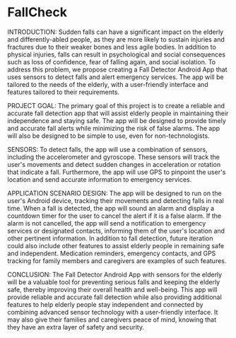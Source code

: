 # FallCheck
INTRODUCTION:
Sudden falls can have a significant impact on the elderly and differently-abled people, as they are more likely to sustain injuries and fractures due to their weaker bones and less agile bodies. In addition to physical injuries, falls can result in psychological and social consequences such as loss of confidence, fear of falling again, and social isolation. 
To address this problem, we propose creating a Fall Detector Android App that uses sensors to detect falls and alert emergency services. The app will be tailored to the needs of the elderly, with a user-friendly interface and features tailored to their requirements.

PROJECT GOAL:
The primary goal of this project is to create a reliable and accurate fall detection app that will assist elderly people in maintaining their independence and staying safe. The app will be designed to provide timely and accurate fall alerts while minimizing the risk of false alarms. The app will also be designed to be simple to use, even for non-technologists.

SENSORS:
To detect falls, the app will use a combination of sensors, including the accelerometer and gyroscope. These sensors will track the user's movements and detect sudden changes in acceleration or rotation that indicate a fall. Furthermore, the app will use GPS to pinpoint the user's location and send accurate information to emergency services.

APPLICATION SCENARIO DESIGN:
The app will be designed to run on the user's Android device, tracking their movements and detecting falls in real time. When a fall is detected, the app will sound an alarm and display a countdown timer for the user to cancel the alert if it is a false alarm. If the alarm is not cancelled, the app will send a notification to emergency services or designated contacts, informing them of the user's location and other pertinent information.
In addition to fall detection, future iteration could also include other features to assist elderly people in remaining safe and independent. Medication reminders, emergency contacts, and GPS tracking for family members and caregivers are examples of such features.

CONCLUSION:
The Fall Detector Android App with sensors for the elderly will be a valuable tool for preventing serious falls and keeping the elderly safe, thereby improving their overall health and well-being. This app will provide reliable and accurate fall detection while also providing additional features to help elderly people stay independent and connected by combining advanced sensor technology with a user-friendly interface. It may also give their families and caregivers peace of mind, knowing that they have an extra layer of safety and security.








